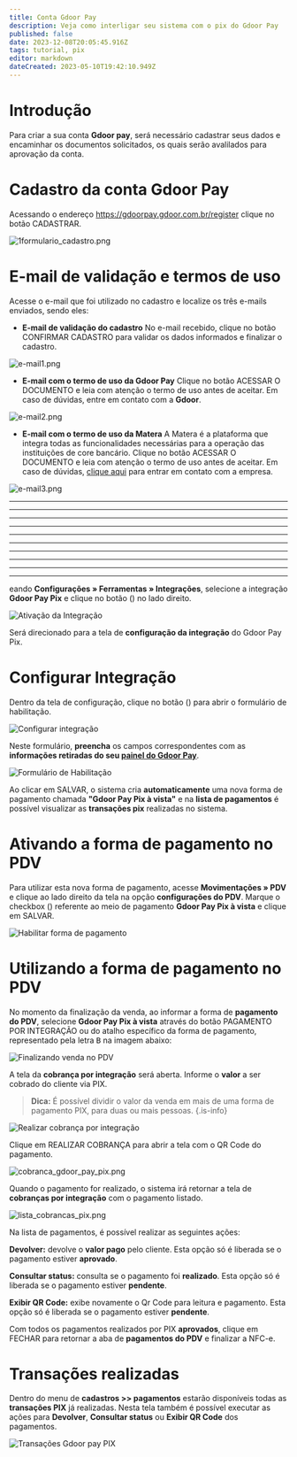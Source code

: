 ```yaml
---
title: Conta Gdoor Pay
description: Veja como interligar seu sistema com o pix do Gdoor Pay
published: false
date: 2023-12-08T20:05:45.916Z
tags: tutorial, pix
editor: markdown
dateCreated: 2023-05-10T19:42:10.949Z
---
```


# Introdução

Para criar a sua conta **Gdoor pay**, será necessário cadastrar seus dados e encaminhar os documentos solicitados, os quais serão avalilados para aprovação da conta.

# Cadastro da conta Gdoor Pay

Acessando o endereço https://gdoorpay.gdoor.com.br/register clique no botão <span class="mat-button mat-accent">CADASTRAR</span>.

![1formulario_cadastro.png](/config/ferramentas/conta-gdoor-pay/1formulario_cadastro.png)



# E-mail de validação e termos de uso
Acesse o e-mail que foi utilizado no cadastro e localize os três e-mails enviados, sendo eles:
- **E-mail de validação do cadastro**
No e-mail recebido, clique no botão <span class="mat-button mat-accent">CONFIRMAR CADASTRO</span> para validar os dados informados e finalizar o cadastro.

![e-mail1.png](/config/ferramentas/conta-gdoor-pay/e-mail1.png)

- **E-mail com o termo de uso da Gdoor Pay**
Clique no botão <span class="mat-button mat-accent">ACESSAR O DOCUMENTO</span> e leia com atenção o termo de uso antes de aceitar. Em caso de dúvidas, entre em contato com a **Gdoor**.

![e-mail2.png](/config/ferramentas/conta-gdoor-pay/e-mail2.png)



- **E-mail com o termo de uso da Matera**
A Matera é a plataforma que integra todas as funcionalidades necessárias para a operação das instituições de core bancário. Clique no botão <span class="mat-button mat-accent">ACESSAR O DOCUMENTO</span> e leia com atenção o termo de uso antes de aceitar. Em caso de dúvidas, [clique aqui](https://www.matera.com.br/fale-conosco) para entrar em contato com a empresa. 

![e-mail3.png](/config/ferramentas/conta-gdoor-pay/e-mail3.png)


------------------------------

------------------------------
------------------------------

------------------------------

------------------------------

------------------------------
------------------------------
------------------------------
------------------------------
------------------------------

















eando **Configurações » Ferramentas » Integrações**, selecione a integração **Gdoor Pay Pix** e clique no botão (<em class="mdi mdi-cog"></em>) no lado direito.

![Ativação da Integração](/config/ferramentas/gdoor_pay_pix/ativacao_da_integracao.png)

Será direcionado para a tela de **configuração da integração** do Gdoor Pay Pix.

# Configurar Integração

Dentro da tela de configuração, clique no botão (<em class="mdi mdi-plus"></em>) para abrir o formulário de habilitação.

![Configurar integração](/config/ferramentas/gdoor_pay_pix/configurar_integracao_botao.png)

Neste formulário, **preencha** os campos correspondentes com as **informações retiradas do seu [painel do Gdoor Pay](https://hom-gdoorpay.gdoor.com.br/register)**.


![Formulário de Habilitação](/config/ferramentas/gdoor_pay_pix/formulario_habilitacao.png)

Ao clicar em <span class="mat-button mat-accent">SALVAR</span>, o sistema cria **automaticamente** uma nova forma de pagamento chamada **"Gdoor Pay Pix à vista"** e na **lista de pagamentos** é possível visualizar as **transações pix** realizadas no sistema.

# Ativando a forma de pagamento no PDV

Para utilizar esta nova forma de pagamento, acesse **Movimentações » PDV** e clique ao lado direito da tela na opção **configurações do PDV**. Marque o checkbox (<em class="mdi mdi-checkbox-marked"></em>) referente ao meio de pagamento **Gdoor Pay Pix à vista** e clique em <span class="mat-button mat-accent">SALVAR</span>.

![Habilitar forma de pagamento](/config/ferramentas/gdoor_pay_pix/configuracoes_do_pdv_habilitar.png)

# Utilizando a forma de pagamento no PDV


No momento da finalização da venda, ao informar a forma de **pagamento do PDV**, selecione **Gdoor Pay Pix à vista** através do botão <span class="mat-button"><em class="mdi mdi-cash"></em> PAGAMENTO POR INTEGRAÇÃO</span> ou do atalho específico da forma de pagamento, representado pela letra <kbd>B</kbd> na imagem abaixo:

![Finalizando venda no PDV](/config/ferramentas/gdoor_pay_pix/finalizando_venda.png)

A tela da **cobrança por integração** será aberta. Informe o **valor** a ser cobrado do cliente via PIX.

> **Dica:**
É possível dividir o valor da venda em mais de uma forma de pagamento PIX, para duas ou mais pessoas.
{.is-info}

![Realizar cobrança por integração](/config/ferramentas/gdoor_pay_pix/pagamento_por_integracao_inicio.png)

Clique em <span class="mat-button">REALIZAR COBRANÇA</span> para abrir a tela com o QR Code do pagamento.

![cobranca_gdoor_pay_pix.png](/config/ferramentas/gdoor_pay_pix/cobranca_gdoor_pay_pix.png)

Quando o pagamento for realizado, o sistema irá retornar a tela de **cobranças por integração** com o pagamento listado.

![lista_cobrancas_pix.png](/config/ferramentas/gdoor_pay_pix/lista_cobrancas_pix.png)

Na lista de pagamentos, é possível realizar as seguintes ações:

**<em class="mdi mdi-block-helper"></em> Devolver:** devolve o **valor pago** pelo cliente. Esta opção só é liberada se o pagamento estiver **aprovado**. 

**<em class="mdi mdi-refresh-circle"></em> Consultar status:** consulta se o pagamento foi **realizado**. Esta opção só é liberada se o pagamento estiver **pendente**.

**<em class="mdi mdi-qrcode"></em> Exibir QR Code:** exibe novamente o Qr Code para leitura e pagamento. Esta opção só é liberada se o pagamento estiver **pendente**.

Com todos os pagamentos realizados por PIX **aprovados**, clique em <span class="mat-button">FECHAR</span> para retornar a aba de **pagamentos do PDV** e finalizar a NFC-e.

# Transações realizadas

Dentro do menu de **cadastros >> pagamentos** estarão disponíveis todas as **transações PIX** já realizadas. Nesta tela também é possível executar as ações para **<em class="mdi mdi-block-helper"></em> Devolver**, **<em class="mdi mdi-refresh-circle"></em> Consultar status** ou **<em class="mdi mdi-qrcode"></em> Exibir QR Code** dos pagamentos.

![Transações Gdoor pay PIX](/config/ferramentas/gdoor_pay_pix/transacoes.png)